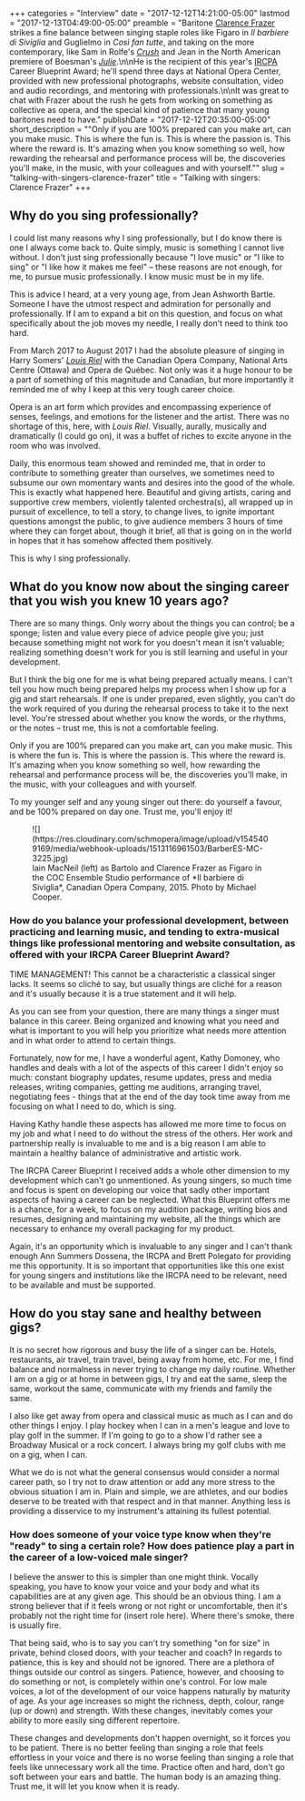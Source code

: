 +++
categories = "Interview"
date = "2017-12-12T14:21:00-05:00"
lastmod = "2017-12-13T04:49:00-05:00"
preamble = "Baritone [Clarence Frazer](/scene/people/clarence-frazer/) strikes a fine balance between singing staple roles like Figaro in *Il barbiere di Siviglia* and Guglielmo in *Così fan tutte*, and taking on the more contemporary, like Sam in Rolfe's [*Crush*](http://calgaryherald.com/entertainment/music/opera-review-my-crush-on-rolfe-and-chattertons-latest-success) and Jean in the North American premiere of Boesman's [*Julie*](/in-review-julie/).\n\nHe is the recipient of this year's [IRCPA](http://ircpa.net/) Career Blueprint Award; he'll spend three days at National Opera Center, provided with new professional photographs, website consultation, video and audio recordings, and mentoring with professionals.\n\nIt was great to chat with Frazer about the rush he gets from working on something as collective as opera, and the special kind of patience that many young baritones need to have."
publishDate = "2017-12-12T20:35:00-05:00"
short_description = "&quot;Only if you are 100% prepared can you make art, can you make music. This is where the fun is. This is where the passion is. This where the reward is. It&#039;s amazing when you know something so well, how rewarding the rehearsal and performance process will be, the discoveries you&#039;ll make, in the music, with your colleagues and with yourself.&quot;"
slug = "talking-with-singers-clarence-frazer"
title = "Talking with singers: Clarence Frazer"
+++

## Why do you sing professionally?

I could list many reasons why I sing professionally, but I do know there is one I always come back to. Quite simply, music is something I cannot live without. I don’t just sing professionally because "I love music" or "I like to sing" or "I like how it makes me feel" – these reasons are not enough, for me, to pursue music professionally. I know music must be in my life. 

This is advice I heard, at a very young age, from Jean Ashworth Bartle.  Someone I have the utmost respect and admiration for personally and professionally. If I am to expand a bit on this question, and focus on what specifically about the job moves my needle, I really don't need to think too hard. 

From March 2017 to August 2017 I had the absolute pleasure of singing in Harry Somers' [*Louis Riel*](/discomfort-louis-riel-at-the-coc/) with the Canadian Opera Company, National Arts Centre (Ottawa) and Opera de Québec. Not only was it a huge honour to be a part of something of this magnitude and Canadian, but more importantly it reminded me of why I keep at this very tough career choice. 

Opera is an art form which provides and encompassing experience of senses, feelings, and emotions for the listener and the artist. There was no shortage of this, here, with *Louis Riel*. Visually, aurally, musically and dramatically (I could go on), it was a buffet of riches to excite anyone in the room who was involved.

Daily, this enormous team showed and reminded me, that in order to contribute to something greater than ourselves, we sometimes need to subsume our own momentary wants and desires into the good of the whole. This is exactly what happened here. Beautiful and giving artists, caring and supportive crew members, violently talented orchestra(s), all wrapped up in pursuit of excellence, to tell a story, to change lives, to ignite important questions amongst the public, to give audience members 3 hours of time where they can forget about, though it brief, all that is going on in the world in hopes that it has somehow affected them positively. 

This is why I sing professionally.

## What do you know now about the singing career that you wish you knew 10 years ago?

There are so many things. Only worry about the things you can control; be a sponge; listen and value every piece of advice people give you; just because something might not work for you doesn't mean it isn't valuable; realizing something doesn't work for you is still learning and useful in your development. 

But I think the big one for me is what being prepared actually means. I can't tell you how much being prepared helps my process when I show up for a gig and start rehearsals. If one is under prepared, even slightly, you can't do the work required of you during the rehearsal process to take it to the next level. You're stressed about whether you know the words, or the rhythms, or the notes – trust me, this is not a comfortable feeling. 

Only if you are 100% prepared can you make art, can you make music. This is where the fun is. This is where the passion is. This where the reward is. It's amazing when you know something so well, how rewarding the rehearsal and performance process will be, the discoveries you'll make, in the music, with your colleagues and with yourself.  

To my younger self and any young singer out there: do yourself a favour, and be 100% prepared on day one. Trust me, you'll enjoy it!

<figure data-type="image">
![](https://res.cloudinary.com/schmopera/image/upload/v1545409169/media/webhook-uploads/1513116961503/BarberES-MC-3225.jpg)
<figcaption>Iain MacNeil (left) as Bartolo and Clarence Frazer as Figaro in the COC Ensemble Studio performance of *Il barbiere di Siviglia*, Canadian Opera Company, 2015. Photo by Michael Cooper.</figcaption>
</figure>

### How do you balance your professional development, between practicing and learning music, and tending to extra-musical things like professional mentoring and website consultation, as offered with your IRCPA Career Blueprint Award?

TIME MANAGEMENT! This cannot be a characteristic a classical singer lacks. It seems so cliché to say, but usually things are cliché for a reason and it's usually because it is a true statement and it will help. 

As you can see from your question, there are many things a singer must balance in this career. Being organized and knowing what you need and what is important to you will help you prioritize what needs more attention and in what order to attend to certain things. 

Fortunately, now for me, I have a wonderful agent, Kathy Domoney, who handles and deals with a lot of the aspects of this career I didn't enjoy so much: constant biography updates, resume updates, press and media releases, writing companies, getting me auditions, arranging travel, negotiating fees - things that at the end of the day took time away from me focusing on what I need to do, which is sing. 

Having Kathy handle these aspects has allowed me more time to focus on my job and what I need to do without the stress of the others. Her work and partnership really is invaluable to me and is a big reason I am able to maintain a healthy balance of administrative and artistic work. 

The IRCPA Career Blueprint I received adds a whole other dimension to my development which can't go unmentioned. As young singers, so much time and focus is spent on developing our voice that sadly other important aspects of having a career can be neglected. What this Blueprint offers me is a chance, for a week, to focus on my audition package, writing bios and resumes, designing and maintaining my website, all the things which are necessary to enhance my overall packaging for my product. 

Again, it's an opportunity which is invaluable to any singer and I can't thank enough Ann Summers Dossena, the IRCPA and Brett Polegato for providing me this opportunity. It is so important that opportunities like this one exist for young singers and institutions like the IRCPA need to be relevant, need to be available and must be supported.

## How do you stay sane and healthy between gigs?

It is no secret how rigorous and busy the life of a singer can be. Hotels, restaurants, air travel, train travel, being away from home, etc. For me, I find balance and normalness in never trying to change my daily routine. Whether I am on a gig or at home in between gigs, I try and eat the same, sleep the same, workout the same, communicate with my friends and family the same. 

I also like get away from opera and classical music as much as I can and do other things I enjoy. I play hockey when I can in a men's league and love to play golf in the summer. If I'm going to go to a show I'd rather see a Broadway Musical or a rock concert. I always bring my golf clubs with me on a gig, when I can. 

What we do is not what the general consensus would consider a normal career path, so I try not to draw attention or add any more stress to the obvious situation I am in. Plain and simple, we are athletes, and our bodies deserve to be treated with that respect and in that manner. Anything less is providing a disservice to my instrument's attaining its fullest potential.

### How does someone of your voice type know when they're "ready" to sing a certain role? How does patience play a part in the career of a low-voiced male singer?

I believe the answer to this is simpler than one might think. Vocally speaking, you have to know your voice and your body and what its capabilities are at any given age. This should be an obvious thing. I am a strong believer that if it feels wrong or not right or uncomfortable, then it's probably not the right time for (insert role here). Where there's smoke, there is usually fire. 

That being said, who is to say you can't try something "on for size" in private, behind closed doors, with your teacher and coach? In regards to patience, this is key and should not be ignored. There are a plethora of things outside our control as singers. Patience, however, and choosing to do something or not, is completely within one's control. For low male voices, a lot of the development of our voice happens naturally by maturity of age. As your age increases so might the richness, depth, colour, range (up or down) and strength. With these changes, inevitably comes your ability to more easily sing different repertoire. 

These changes and developments don't happen overnight, so it forces you to be patient. There is no better feeling than singing a role that feels effortless in your voice and there is no worse feeling than singing a role that feels like unnecessary work all the time. Practice often and hard, don't go soft between your ears and battle. The human body is an amazing thing. Trust me, it will let you know when it is ready.
